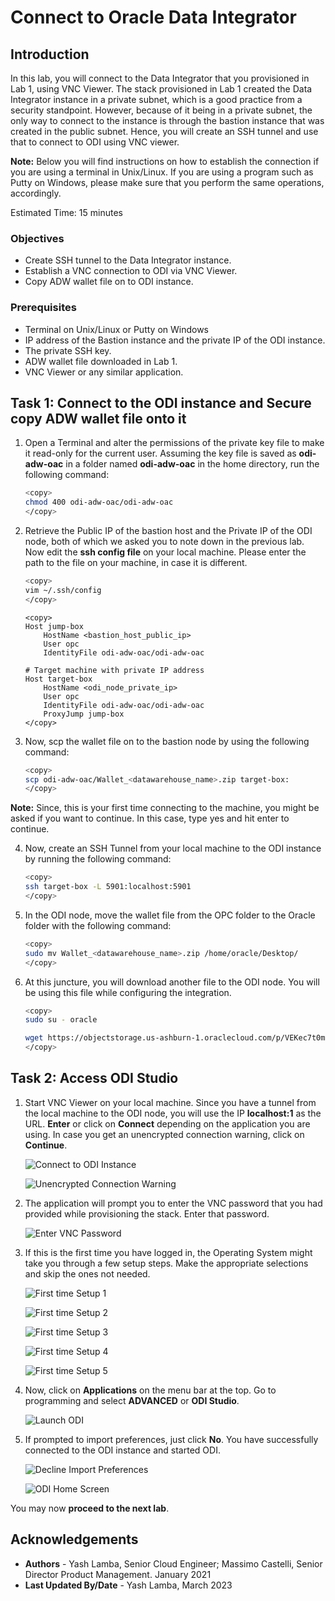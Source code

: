 # Connect to Oracle Data Integrator

## Introduction

In this lab, you will connect to the Data Integrator that you provisioned in Lab 1, using VNC Viewer. The stack provisioned in Lab 1 created the Data Integrator instance in a private subnet, which is a good practice from a security standpoint. However, because of it being in a private subnet, the only way to connect to the instance is through the bastion instance that was created in the public subnet. Hence, you will create an SSH tunnel and use that to connect to ODI using VNC viewer.

**Note:** Below you will find instructions on how to establish the connection if you are using a terminal in Unix/Linux. If you are using a program such as Putty on Windows, please make sure that you perform the same operations, accordingly.

Estimated Time: 15 minutes

### Objectives

- Create SSH tunnel to the Data Integrator instance.
- Establish a VNC connection to ODI via VNC Viewer.
- Copy ADW wallet file on to ODI instance.

### Prerequisites

- Terminal on Unix/Linux or Putty on Windows
- IP address of the Bastion instance and the private IP of the ODI instance.
- The private SSH key.
- ADW wallet file downloaded in Lab 1.
- VNC Viewer or any similar application.

## Task 1: Connect to the ODI instance and Secure copy ADW wallet file onto it

1. Open a Terminal and alter the permissions of the private key file to make it read-only for the current user. Assuming the key file is saved as **odi-adw-oac** in a folder named **odi-adw-oac** in the home directory, run the following command:
    
	```bash
	<copy>
	chmod 400 odi-adw-oac/odi-adw-oac
	</copy>
	```

2. Retrieve the Public IP of the bastion host and the Private IP of the ODI node, both of which we asked you to note down in the previous lab. Now edit the **ssh config file** on your local machine. Please enter the path to the file on your machine, in case it is different. 

	```bash
	<copy>
	vim ~/.ssh/config
	</copy>
	```

	```
	<copy>
	Host jump-box
		HostName <bastion_host_public_ip>
		User opc
		IdentityFile odi-adw-oac/odi-adw-oac

	# Target machine with private IP address
	Host target-box
		HostName <odi_node_private_ip>
		User opc
		IdentityFile odi-adw-oac/odi-adw-oac
		ProxyJump jump-box
	</copy>
	```

3. Now, scp the wallet file on to the bastion node by using the following command:

	```bash
	<copy>
	scp odi-adw-oac/Wallet_<datawarehouse_name>.zip target-box: 
	</copy>
	```

**Note:** Since, this is your first time connecting to the machine, you might be asked if you want to continue. In this case, type yes and hit enter to continue.

4. Now, create an SSH Tunnel from your local machine to the ODI instance by running the following command:

	```bash
	<copy>
	ssh target-box -L 5901:localhost:5901
	</copy>
	```

5. In the ODI node, move the wallet file from the OPC folder to the Oracle folder with the following command:

	```bash
	<copy>
	sudo mv Wallet_<datawarehouse_name>.zip /home/oracle/Desktop/
	</copy>
	```

6. At this juncture, you will download another file to the ODI node. You will be using this file while configuring the integration. 

	```bash
	<copy>
	sudo su - oracle
	
	wget https://objectstorage.us-ashburn-1.oraclecloud.com/p/VEKec7t0mGwBkJX92Jn0nMptuXIlEpJ5XJA-A6C9PymRgY2LhKbjWqHeB5rVBbaV/n/c4u04/b/livelabsfiles/o/data-management-library-files/modern-data-warehouse/EBS_ODI_ADW.xml
	</copy>
	```
	
## Task 2: Access ODI Studio

1. Start VNC Viewer on your local machine. Since you have a tunnel from the local machine to the ODI node, you will use the IP **localhost:1** as the URL.  **Enter** or click on **Connect** depending on the application you are using. In case you get an unencrypted connection warning, click on **Continue**.

    ![Connect to ODI Instance](./images/connect-to-odi-instance.png "Connect to ODI Instance")

    ![Unencrypted Connection Warning](./images/unencrypted-connection-warning.png "Unencrypted Connection Warning")

2. The application will prompt you to enter the VNC password that you had provided while provisioning the stack. Enter that password.
    
    ![Enter VNC Password](./images/enter-vnc-password.png "Enter VNC Password")
    
3. If this is the first time you have logged in, the Operating System might take you through a few setup steps. Make the appropriate selections and skip the ones not needed.
    
    ![First time Setup 1](./images/setup1.png "First time Setup 1")
    
    ![First time Setup 2](./images/setup2.png "First time Setup 2")
    
    ![First time Setup 3](./images/setup3.png "First time Setup 3")
    
    ![First time Setup 4](./images/setup4.png "First time Setup 4")
    
    ![First time Setup 5](./images/setup5.png "First time Setup 5")
    
4. Now, click on **Applications** on the menu bar at the top. Go to programming and select **ADVANCED** or **ODI Studio**.
    
    ![Launch ODI](./images/launch-odi.png "Launch ODI")
    
5. If prompted to import preferences, just click **No**. You have successfully connected to the ODI instance and started ODI.

    ![Decline Import Preferences](./images/decline-import-preferences.png "Decline Import Preferences")
    
    ![ODI Home Screen](./images/odi-home-screen.png "ODI Home Screen")

You may now **proceed to the next lab**.

## Acknowledgements
- **Authors** - Yash Lamba, Senior Cloud Engineer; Massimo Castelli, Senior Director Product Management. January 2021
- **Last Updated By/Date** - Yash Lamba, March 2023

